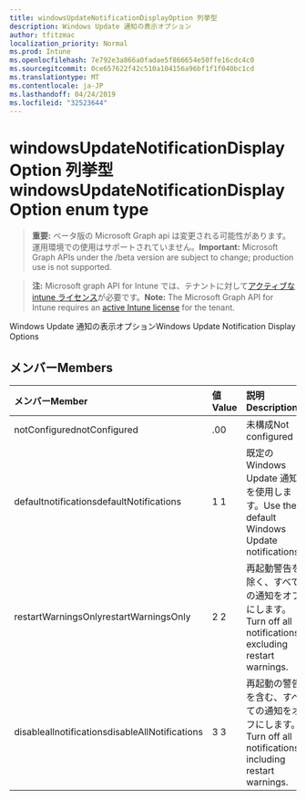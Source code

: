 ```yaml
---
title: windowsUpdateNotificationDisplayOption 列挙型
description: Windows Update 通知の表示オプション
author: tfitzmac
localization_priority: Normal
ms.prod: Intune
ms.openlocfilehash: 7e792e3a866a0fadae5f866654e50ffe16cdc4c0
ms.sourcegitcommit: 0ce657622f42c510a104156a96bf1f1f040bc1cd
ms.translationtype: MT
ms.contentlocale: ja-JP
ms.lasthandoff: 04/24/2019
ms.locfileid: "32523644"
---
```

# <a name="windowsupdatenotificationdisplayoption-enum-type"></a><span data-ttu-id="eff55-103">windowsUpdateNotificationDisplayOption 列挙型</span><span class="sxs-lookup"><span data-stu-id="eff55-103">windowsUpdateNotificationDisplayOption enum type</span></span>

> <span data-ttu-id="eff55-104">**重要:** ベータ版の Microsoft Graph api は変更される可能性があります。運用環境での使用はサポートされていません。</span><span class="sxs-lookup"><span data-stu-id="eff55-104">**Important:** Microsoft Graph APIs under the /beta version are subject to change; production use is not supported.</span></span>

> <span data-ttu-id="eff55-105">**注:** Microsoft graph API for Intune では、テナントに対して[アクティブな intune ライセンス](https://go.microsoft.com/fwlink/?linkid=839381)が必要です。</span><span class="sxs-lookup"><span data-stu-id="eff55-105">**Note:** The Microsoft Graph API for Intune requires an [active Intune license](https://go.microsoft.com/fwlink/?linkid=839381) for the tenant.</span></span>

<span data-ttu-id="eff55-106">Windows Update 通知の表示オプション</span><span class="sxs-lookup"><span data-stu-id="eff55-106">Windows Update Notification Display Options</span></span>

## <a name="members"></a><span data-ttu-id="eff55-107">メンバー</span><span class="sxs-lookup"><span data-stu-id="eff55-107">Members</span></span>
|<span data-ttu-id="eff55-108">メンバー</span><span class="sxs-lookup"><span data-stu-id="eff55-108">Member</span></span>|<span data-ttu-id="eff55-109">値</span><span class="sxs-lookup"><span data-stu-id="eff55-109">Value</span></span>|<span data-ttu-id="eff55-110">説明</span><span class="sxs-lookup"><span data-stu-id="eff55-110">Description</span></span>|
|:---|:---|:---|
|<span data-ttu-id="eff55-111">notConfigured</span><span class="sxs-lookup"><span data-stu-id="eff55-111">notConfigured</span></span>|<span data-ttu-id="eff55-112">.0</span><span class="sxs-lookup"><span data-stu-id="eff55-112">0</span></span>|<span data-ttu-id="eff55-113">未構成</span><span class="sxs-lookup"><span data-stu-id="eff55-113">Not configured</span></span>|
|<span data-ttu-id="eff55-114">defaultnotifications</span><span class="sxs-lookup"><span data-stu-id="eff55-114">defaultNotifications</span></span>|<span data-ttu-id="eff55-115">1 </span><span class="sxs-lookup"><span data-stu-id="eff55-115">1</span></span>|<span data-ttu-id="eff55-116">既定の Windows Update 通知を使用します。</span><span class="sxs-lookup"><span data-stu-id="eff55-116">Use the default Windows Update notifications.</span></span>|
|<span data-ttu-id="eff55-117">restartWarningsOnly</span><span class="sxs-lookup"><span data-stu-id="eff55-117">restartWarningsOnly</span></span>|<span data-ttu-id="eff55-118">2 </span><span class="sxs-lookup"><span data-stu-id="eff55-118">2</span></span>|<span data-ttu-id="eff55-119">再起動警告を除く、すべての通知をオフにします。</span><span class="sxs-lookup"><span data-stu-id="eff55-119">Turn off all notifications, excluding restart warnings.</span></span>|
|<span data-ttu-id="eff55-120">disableallnotifications</span><span class="sxs-lookup"><span data-stu-id="eff55-120">disableAllNotifications</span></span>|<span data-ttu-id="eff55-121">3 </span><span class="sxs-lookup"><span data-stu-id="eff55-121">3</span></span>|<span data-ttu-id="eff55-122">再起動の警告を含む、すべての通知をオフにします。</span><span class="sxs-lookup"><span data-stu-id="eff55-122">Turn off all notifications, including restart warnings.</span></span>|





